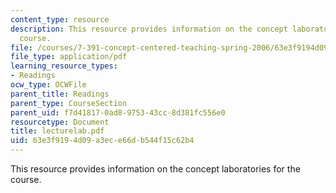 ```yaml
---
content_type: resource
description: This resource provides information on the concept laboratories for the
  course.
file: /courses/7-391-concept-centered-teaching-spring-2006/63e3f9194d09a3ece66db544f15c62b4_lecturelab.pdf
file_type: application/pdf
learning_resource_types:
- Readings
ocw_type: OCWFile
parent_title: Readings
parent_type: CourseSection
parent_uid: f7d41817-0ad8-9753-43cc-8d381fc556e0
resourcetype: Document
title: lecturelab.pdf
uid: 63e3f919-4d09-a3ec-e66d-b544f15c62b4
---
```

This resource provides information on the concept laboratories for the course.

